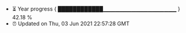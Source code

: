 - ⏳ Year progress { ████████████▁▁▁▁▁▁▁▁▁▁▁▁▁▁▁▁▁▁ } 42.18 %
- ⏰ Updated on Thu, 03 Jun 2021 22:57:28 GMT

